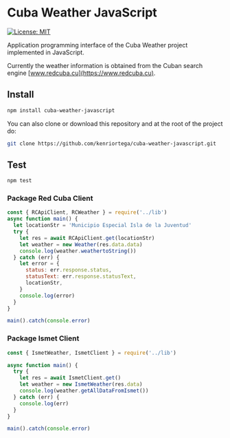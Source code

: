 # Cuba Weather JavaScript

[![License: MIT](https://img.shields.io/badge/License-MIT-brightgreen.svg)](https://opensource.org/licenses/MIT)

Application programming interface of the Cuba Weather project implemented in JavaScript.

Currently the weather information is obtained from the Cuban search engine [www.redcuba.cu](https://www.redcuba.cu).

## Install

```bash
npm install cuba-weather-javascript
```

You can also clone or download this repository and at the root of the project do:

```bash
git clone https://github.com/kenriortega/cuba-weather-javascript.git
```

## Test

```bash
npm test
```

### Package Red Cuba Client

```javascript
const { RCApiClient, RCWeather } = require('../lib')
async function main() {
  let locationStr = 'Municipio Especial Isla de la Juventud'
  try {
    let res = await RCApiClient.get(locationStr)
    let weather = new Weather(res.data.data)
    console.log(weather.weathertoString())
  } catch (err) {
    let error = {
      status: err.response.status,
      statusText: err.response.statusText,
      locationStr,
    }
    console.log(error)
  }
}

main().catch(console.error)
```

### Package Ismet Client

```javascript
const { IsmetWeather, IsmetClient } = require('../lib')

async function main() {
  try {
    let res = await IsmetClient.get()
    let weather = new IsmetWeather(res.data)
    console.log(weather.getAllDataFromIsmet())
  } catch (err) {
    console.log(err)
  }
}

main().catch(console.error)
```
